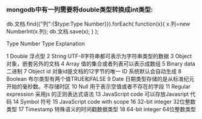 ### mongodb中有一列需要将double类型转换成int类型:
db.文档.find({"列":{$type:Type Number}}).forEach(
function(x){
x.列=new NumberInt(x.列);
db.文档.save(x);
}
);
 
Type Number Type Explanation

1 Double 浮点型
2 String UTF-8字符串都可表示为字符串类型的数据
3 Object 对象，嵌套另外的文档
4 Array 值的集合或者列表可以表示成数组
5 Binary data 二进制
7 Object id 对象id是文档的12字节的唯一 ID 系统默认会自动生成
8 Boolean 布尔类型有两个值TRUE和FALSE
9 Date 日期类型存储的是从标准纪元开始的毫秒数。不存储时区
10 Null 用于表示空值或者不存在的字段
11 Regular expression 采用js 的正则表达式语法
13 JavaScript code 可以存放Javasript 代码
14 Symbol 符号
15 JavaScript code with scope
16 32-bit integer 32位整数类型
17 Timestamp 特殊语义的时间戳数据类型
18 64-bit integer 64位整数类型


